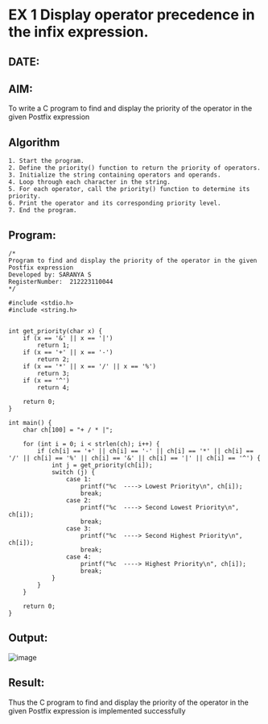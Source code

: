 # EX 1 Display operator precedence in the infix expression.
## DATE:
## AIM:
To write a C program to find and display the priority of the operator in the given Postfix expression

## Algorithm
```
1. Start the program.
2. Define the priority() function to return the priority of operators.
3. Initialize the string containing operators and operands.
4. Loop through each character in the string.
5. For each operator, call the priority() function to determine its priority.
6. Print the operator and its corresponding priority level.
7. End the program.
``` 

## Program:
```
/*
Program to find and display the priority of the operator in the given Postfix expression
Developed by: SARANYA S
RegisterNumber:  212223110044
*/
```
```
#include <stdio.h>
#include <string.h>


int get_priority(char x) {
    if (x == '&' || x == '|')
        return 1; 
    if (x == '+' || x == '-')
        return 2; 
    if (x == '*' || x == '/' || x == '%')
        return 3; 
    if (x == '^')
        return 4; 

    return 0; 
}

int main() {
    char ch[100] = "+ / * |";

    for (int i = 0; i < strlen(ch); i++) {
        if (ch[i] == '+' || ch[i] == '-' || ch[i] == '*' || ch[i] == '/' || ch[i] == '%' || ch[i] == '&' || ch[i] == '|' || ch[i] == '^') {
            int j = get_priority(ch[i]);
            switch (j) {
                case 1:
                    printf("%c  ----> Lowest Priority\n", ch[i]);
                    break;
                case 2:
                    printf("%c  ----> Second Lowest Priority\n", ch[i]);
                    break;
                case 3:
                    printf("%c  ----> Second Highest Priority\n", ch[i]);
                    break;
                case 4:
                    printf("%c  ----> Highest Priority\n", ch[i]);
                    break;
            }
        }
    }

    return 0;
}

```

## Output:
![image](https://github.com/user-attachments/assets/5fb7b225-6394-4767-b0fa-3fd9dd5b6a68)

## Result:
Thus the C program to find and display the priority of the operator in the given Postfix expression is implemented successfully
